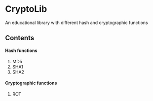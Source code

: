 # CryptoLib
An educational library with different hash and cryptographic functions

## Contents

#### Hash functions

1. MD5
2. SHA1
3. SHA2 


#### Cryptographic functions

1. ROT